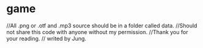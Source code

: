 # game
//All .png or .otf and .mp3 source should be in a folder called data.
//Should not share this code with anyone without my permission.
//Thank you for your reading.
//                         writed by Jung.
